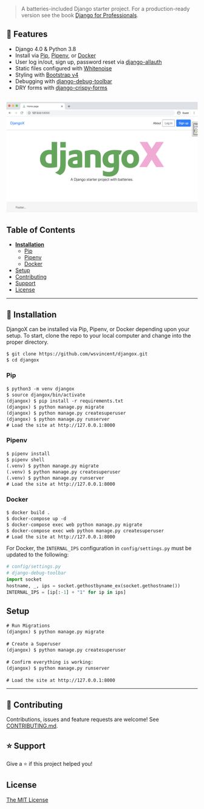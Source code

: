> A batteries-included Django starter project. For a production-ready version see the book [Django for Professionals](https://djangoforprofessionals.com).

## 🚀 Features

- Django 4.0 & Python 3.8
- Install via [Pip](https://pypi.org/project/pip/), [Pipenv](https://pypi.org/project/pipenv/), or [Docker](https://www.docker.com/)
- User log in/out, sign up, password reset via [django-allauth](https://github.com/pennersr/django-allauth)
- Static files configured with [Whitenoise](http://whitenoise.evans.io/en/stable/index.html)
- Styling with [Bootstrap v4](https://github.com/twbs/bootstrap)
- Debugging with [django-debug-toolbar](https://github.com/jazzband/django-debug-toolbar)
- DRY forms with [django-crispy-forms](https://github.com/django-crispy-forms/django-crispy-forms)

![Homepage](homepage.png)
----

## Table of Contents
* **[Installation](#installation)**
  * [Pip](#pip)
  * [Pipenv](#pipenv)
  * [Docker](#docker)
* [Setup](#setup)
* [Contributing](#contributing)
* [Support](#support)
* [License](#license)

----

## 📖 Installation
DjangoX can be installed via Pip, Pipenv, or Docker depending upon your setup. To start, clone the repo to your local computer and change into the proper directory.

```
$ git clone https://github.com/wsvincent/djangox.git
$ cd djangox
```

### Pip

```
$ python3 -m venv djangox
$ source djangox/bin/activate
(djangox) $ pip install -r requirements.txt
(djangox) $ python manage.py migrate
(djangox) $ python manage.py createsuperuser
(djangox) $ python manage.py runserver
# Load the site at http://127.0.0.1:8000
```

### Pipenv

```
$ pipenv install
$ pipenv shell
(.venv) $ python manage.py migrate
(.venv) $ python manage.py createsuperuser
(.venv) $ python manage.py runserver
# Load the site at http://127.0.0.1:8000
```

### Docker

```
$ docker build .
$ docker-compose up -d
$ docker-compose exec web python manage.py migrate
$ docker-compose exec web python manage.py createsuperuser
# Load the site at http://127.0.0.1:8000
```

For Docker, the `INTERNAL_IPS` configuration in `config/settings.py` must be updated to the following:

```python
# config/settings.py
# django-debug-toolbar
import socket
hostname, _, ips = socket.gethostbyname_ex(socket.gethostname())
INTERNAL_IPS = [ip[:-1] + "1" for ip in ips]
```

## Setup

```
# Run Migrations
(djangox) $ python manage.py migrate

# Create a Superuser
(djangox) $ python manage.py createsuperuser

# Confirm everything is working:
(djangox) $ python manage.py runserver

# Load the site at http://127.0.0.1:8000
```

----

## 🤝 Contributing

Contributions, issues and feature requests are welcome! See [CONTRIBUTING.md](https://github.com/wsvincent/djangox/blob/master/CONTRIBUTING.md).

## ⭐️ Support

Give a ⭐️  if this project helped you!

## License

[The MIT License](LICENSE)


<!-- ## Docker Usage
```
# Build the Docker Image
$ docker-compose build

# Run Migrations
$ docker-compose run --rm web python manage.py migrate

# Create a Superuser
$ docker-compose run --rm web python manage.py createsuperuser

# Run Django on http://localhost:8000/
$ docker-compose up

# Run Django in background mode
$ docker-compose up -d

# Stop all running containers
$ docker-compose down

# Run Tests
$ docker-compose run --rm web pytest

# Re-build PIP requirements
$ docker-compose run --rm web pip-compile requirements/requirements.in
```-->

<!-- ## Next Steps

- Use [PostgreSQL locally via Docker](https://wsvincent.com/django-docker-postgresql/)
- Use [django-environ](https://github.com/joke2k/django-environ) for environment variables
- Update [EMAIL_BACKEND](https://docs.djangoproject.com/en/3.0/topics/email/#module-django.core.mail) to configure an SMTP backend
- Make the [admin more secure](https://opensource.com/article/18/1/10-tips-making-django-admin-more-secure)

## Adding Social Authentication

- [Configuring Google](https://wsvincent.com/django-allauth-tutorial-custom-user-model/#google-credentials)
- [Configuring Facebook](http://www.sarahhagstrom.com/2013/09/the-missing-django-allauth-tutorial/#Create_and_configure_a_Facebook_app)
- [Configuring Github](https://wsvincent.com/django-allauth-tutorial/)
- `django-allauth` supports [many, many other providers in the official docs](https://django-allauth.readthedocs.io/en/latest/providers.html) -->
